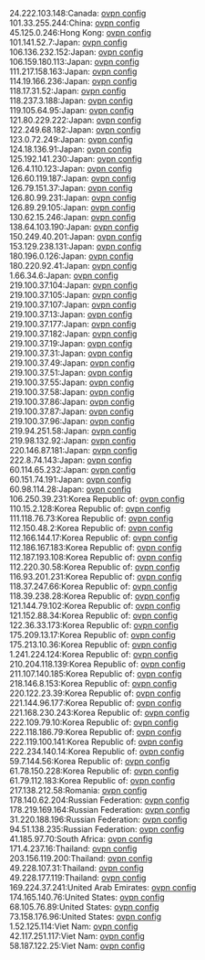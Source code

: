 24.222.103.148:Canada: [ovpn config](vpn/24_222_103_148.ovpn)  
101.33.255.244:China: [ovpn config](vpn/101_33_255_244.ovpn)  
45.125.0.246:Hong Kong: [ovpn config](vpn/45_125_0_246.ovpn)  
101.141.52.7:Japan: [ovpn config](vpn/101_141_52_7.ovpn)  
106.136.232.152:Japan: [ovpn config](vpn/106_136_232_152.ovpn)  
106.159.180.113:Japan: [ovpn config](vpn/106_159_180_113.ovpn)  
111.217.158.163:Japan: [ovpn config](vpn/111_217_158_163.ovpn)  
114.19.166.236:Japan: [ovpn config](vpn/114_19_166_236.ovpn)  
118.17.31.52:Japan: [ovpn config](vpn/118_17_31_52.ovpn)  
118.237.3.188:Japan: [ovpn config](vpn/118_237_3_188.ovpn)  
119.105.64.95:Japan: [ovpn config](vpn/119_105_64_95.ovpn)  
121.80.229.222:Japan: [ovpn config](vpn/121_80_229_222.ovpn)  
122.249.68.182:Japan: [ovpn config](vpn/122_249_68_182.ovpn)  
123.0.72.249:Japan: [ovpn config](vpn/123_0_72_249.ovpn)  
124.18.136.91:Japan: [ovpn config](vpn/124_18_136_91.ovpn)  
125.192.141.230:Japan: [ovpn config](vpn/125_192_141_230.ovpn)  
126.4.110.123:Japan: [ovpn config](vpn/126_4_110_123.ovpn)  
126.60.119.187:Japan: [ovpn config](vpn/126_60_119_187.ovpn)  
126.79.151.37:Japan: [ovpn config](vpn/126_79_151_37.ovpn)  
126.80.99.231:Japan: [ovpn config](vpn/126_80_99_231.ovpn)  
126.89.29.105:Japan: [ovpn config](vpn/126_89_29_105.ovpn)  
130.62.15.246:Japan: [ovpn config](vpn/130_62_15_246.ovpn)  
138.64.103.190:Japan: [ovpn config](vpn/138_64_103_190.ovpn)  
150.249.40.201:Japan: [ovpn config](vpn/150_249_40_201.ovpn)  
153.129.238.131:Japan: [ovpn config](vpn/153_129_238_131.ovpn)  
180.196.0.126:Japan: [ovpn config](vpn/180_196_0_126.ovpn)  
180.220.92.41:Japan: [ovpn config](vpn/180_220_92_41.ovpn)  
1.66.34.6:Japan: [ovpn config](vpn/1_66_34_6.ovpn)  
219.100.37.104:Japan: [ovpn config](vpn/219_100_37_104.ovpn)  
219.100.37.105:Japan: [ovpn config](vpn/219_100_37_105.ovpn)  
219.100.37.107:Japan: [ovpn config](vpn/219_100_37_107.ovpn)  
219.100.37.13:Japan: [ovpn config](vpn/219_100_37_13.ovpn)  
219.100.37.177:Japan: [ovpn config](vpn/219_100_37_177.ovpn)  
219.100.37.182:Japan: [ovpn config](vpn/219_100_37_182.ovpn)  
219.100.37.19:Japan: [ovpn config](vpn/219_100_37_19.ovpn)  
219.100.37.31:Japan: [ovpn config](vpn/219_100_37_31.ovpn)  
219.100.37.49:Japan: [ovpn config](vpn/219_100_37_49.ovpn)  
219.100.37.51:Japan: [ovpn config](vpn/219_100_37_51.ovpn)  
219.100.37.55:Japan: [ovpn config](vpn/219_100_37_55.ovpn)  
219.100.37.58:Japan: [ovpn config](vpn/219_100_37_58.ovpn)  
219.100.37.86:Japan: [ovpn config](vpn/219_100_37_86.ovpn)  
219.100.37.87:Japan: [ovpn config](vpn/219_100_37_87.ovpn)  
219.100.37.96:Japan: [ovpn config](vpn/219_100_37_96.ovpn)  
219.94.251.58:Japan: [ovpn config](vpn/219_94_251_58.ovpn)  
219.98.132.92:Japan: [ovpn config](vpn/219_98_132_92.ovpn)  
220.146.87.181:Japan: [ovpn config](vpn/220_146_87_181.ovpn)  
222.8.74.143:Japan: [ovpn config](vpn/222_8_74_143.ovpn)  
60.114.65.232:Japan: [ovpn config](vpn/60_114_65_232.ovpn)  
60.151.74.191:Japan: [ovpn config](vpn/60_151_74_191.ovpn)  
60.98.114.28:Japan: [ovpn config](vpn/60_98_114_28.ovpn)  
106.250.39.231:Korea Republic of: [ovpn config](vpn/106_250_39_231.ovpn)  
110.15.2.128:Korea Republic of: [ovpn config](vpn/110_15_2_128.ovpn)  
111.118.76.73:Korea Republic of: [ovpn config](vpn/111_118_76_73.ovpn)  
112.150.48.2:Korea Republic of: [ovpn config](vpn/112_150_48_2.ovpn)  
112.166.144.17:Korea Republic of: [ovpn config](vpn/112_166_144_17.ovpn)  
112.186.167.183:Korea Republic of: [ovpn config](vpn/112_186_167_183.ovpn)  
112.187.193.108:Korea Republic of: [ovpn config](vpn/112_187_193_108.ovpn)  
112.220.30.58:Korea Republic of: [ovpn config](vpn/112_220_30_58.ovpn)  
116.93.201.231:Korea Republic of: [ovpn config](vpn/116_93_201_231.ovpn)  
118.37.247.66:Korea Republic of: [ovpn config](vpn/118_37_247_66.ovpn)  
118.39.238.28:Korea Republic of: [ovpn config](vpn/118_39_238_28.ovpn)  
121.144.79.102:Korea Republic of: [ovpn config](vpn/121_144_79_102.ovpn)  
121.152.88.34:Korea Republic of: [ovpn config](vpn/121_152_88_34.ovpn)  
122.36.33.173:Korea Republic of: [ovpn config](vpn/122_36_33_173.ovpn)  
175.209.13.17:Korea Republic of: [ovpn config](vpn/175_209_13_17.ovpn)  
175.213.10.36:Korea Republic of: [ovpn config](vpn/175_213_10_36.ovpn)  
1.241.224.124:Korea Republic of: [ovpn config](vpn/1_241_224_124.ovpn)  
210.204.118.139:Korea Republic of: [ovpn config](vpn/210_204_118_139.ovpn)  
211.107.140.185:Korea Republic of: [ovpn config](vpn/211_107_140_185.ovpn)  
218.146.8.153:Korea Republic of: [ovpn config](vpn/218_146_8_153.ovpn)  
220.122.23.39:Korea Republic of: [ovpn config](vpn/220_122_23_39.ovpn)  
221.144.96.177:Korea Republic of: [ovpn config](vpn/221_144_96_177.ovpn)  
221.168.230.243:Korea Republic of: [ovpn config](vpn/221_168_230_243.ovpn)  
222.109.79.10:Korea Republic of: [ovpn config](vpn/222_109_79_10.ovpn)  
222.118.186.79:Korea Republic of: [ovpn config](vpn/222_118_186_79.ovpn)  
222.119.100.141:Korea Republic of: [ovpn config](vpn/222_119_100_141.ovpn)  
222.234.140.14:Korea Republic of: [ovpn config](vpn/222_234_140_14.ovpn)  
59.7.144.56:Korea Republic of: [ovpn config](vpn/59_7_144_56.ovpn)  
61.78.150.228:Korea Republic of: [ovpn config](vpn/61_78_150_228.ovpn)  
61.79.112.183:Korea Republic of: [ovpn config](vpn/61_79_112_183.ovpn)  
217.138.212.58:Romania: [ovpn config](vpn/217_138_212_58.ovpn)  
178.140.62.204:Russian Federation: [ovpn config](vpn/178_140_62_204.ovpn)  
178.219.169.164:Russian Federation: [ovpn config](vpn/178_219_169_164.ovpn)  
31.220.188.196:Russian Federation: [ovpn config](vpn/31_220_188_196.ovpn)  
94.51.138.235:Russian Federation: [ovpn config](vpn/94_51_138_235.ovpn)  
41.185.97.70:South Africa: [ovpn config](vpn/41_185_97_70.ovpn)  
171.4.237.16:Thailand: [ovpn config](vpn/171_4_237_16.ovpn)  
203.156.119.200:Thailand: [ovpn config](vpn/203_156_119_200.ovpn)  
49.228.107.31:Thailand: [ovpn config](vpn/49_228_107_31.ovpn)  
49.228.177.119:Thailand: [ovpn config](vpn/49_228_177_119.ovpn)  
169.224.37.241:United Arab Emirates: [ovpn config](vpn/169_224_37_241.ovpn)  
174.165.140.76:United States: [ovpn config](vpn/174_165_140_76.ovpn)  
68.105.76.89:United States: [ovpn config](vpn/68_105_76_89.ovpn)  
73.158.176.96:United States: [ovpn config](vpn/73_158_176_96.ovpn)  
1.52.125.114:Viet Nam: [ovpn config](vpn/1_52_125_114.ovpn)  
42.117.251.117:Viet Nam: [ovpn config](vpn/42_117_251_117.ovpn)  
58.187.122.25:Viet Nam: [ovpn config](vpn/58_187_122_25.ovpn)  
